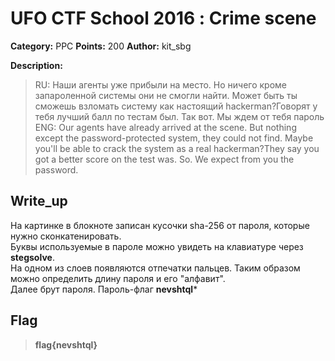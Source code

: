 # UFO CTF School 2016 : Сrime scene

**Category:** PPC **Points:** 200
**Author:** kit_sbg 

**Description:**
>  RU: Наши агенты уже прибыли на место. Но ничего кроме запароленной системы они не смогли найти. Может быть ты сможешь взломать систему как настоящий hackerman?Говорят у тебя лучший балл по тестам был. Так вот. Мы ждем от тебя пароль
>  ENG: Our agents have already arrived at the scene. But nothing except the password-protected system, they could not find. Maybe you'll be able to crack the system as a real hackerman?They say you got a better score on the test was. So. We expect from you the password.


## Write_up

На картинке в блокноте записан кусочки sha-256 от пароля, которые нужно сконкатенировать.  
Буквы используемые в пароле можно увидеть на клавиатуре через **stegsolve**.  
На одном из слоев появляются отпечатки пальцев. Таким образом можно определить длину пароля и его "алфавит".  
Далее брут пароля. Пароль-флаг **nevshtql***

## Flag

> **flag{nevshtql}**

